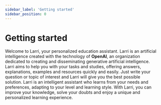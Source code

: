 ```yaml
---
sidebar_label: 'Getting started'
sidebar_position: 0
---
```


# Getting started

Welcome to Larri, your personalized education assistant. Larri is an artificial intelligence created with the technology of **OpenAI**, an organization dedicated to creating and disseminating generative artificial intelligence. Larri aims to help you with your tasks and studies, offering answers, explanations, examples and resources quickly and easily. Just write your question or topic of interest and Larri will give you the best possible solution. Larri is an intelligent assistant who learns from your needs and preferences, adapting to your level and learning style. With Larri, you can improve your knowledge, solve your doubts and enjoy a unique and personalized learning experience.
